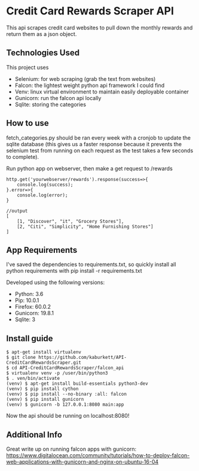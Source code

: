 # Credit Card Rewards Scraper API

This api scrapes credit card websites to pull down the monthly rewards and return them as a json object.

## Technologies Used

This project uses

* Selenium: for web scraping (grab the text from websites)
* Falcon: the lightest weight python api framework I could find
* Venv: linux virtual environment to maintain easily deployable container
* Gunicorn: run the falcon api locally
* Sqlite: storing the categories

## How to use

fetch_categories.py should be ran every week with a cronjob to update the sqlite database (this gives us a faster response because it prevents the selenium test from running on each request as the test takes a few seconds to complete).

Run python app on webserver, then make a get request to /rewards

    http.get('yourwebserver/rewards').response(success=>{
        console.log(success);
    }.error=>{
        console.log(error);
    }

    //output
    [
        [1, "Discover", "it", "Grocery Stores"],
        [2, "Citi", "Simplicity", "Home Furnishing Stores"]
    ]

## App Requirements

I've saved the dependencies to requirements.txt, so quickly install all python requirements with pip install -r requirements.txt

Developed using the following versions:

* Python: 3.6
* Pip: 10.0.1
* Firefox: 60.0.2
* Gunicorn: 19.8.1
* Sqlite: 3

## Install guide

    $ apt-get install virtualenv
    $ git clone https://github.com/kaburkett/API-CreditCardRewardsScraper.git
    $ cd API-CreditCardRewardsScraper/falcon_api
    $ virtualenv venv -p /user/bin/python3
    $ . ven/bin/activate
    (venv) $ apt-get install build-essentials python3-dev
    (venv) $ pip install cython
    (venv) $ pip install --no-binary :all: falcon
    (venv) $ pip install gunicorn
    (venv) $ gunicorn -b 127.0.0.1:8080 main:app 

Now the api should be running on localhost:8080!

## Additional Info

Great write up on running falcon apps with gunicorn: https://www.digitalocean.com/community/tutorials/how-to-deploy-falcon-web-applications-with-gunicorn-and-nginx-on-ubuntu-16-04
